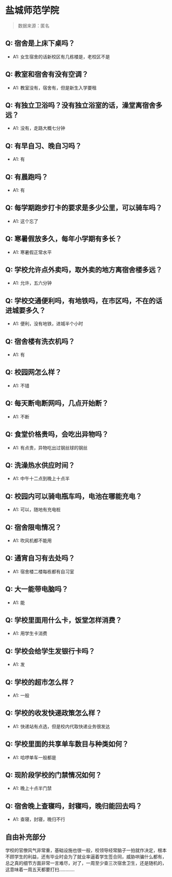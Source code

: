 # 盐城师范学院

> 数据来源：匿名

## Q: 宿舍是上床下桌吗？

- A1: 女生宿舍的话新校区有几栋楼是，老校区不是

## Q: 教室和宿舍有没有空调？

- A1: 教室没有，宿舍有，但是新生入学要租

## Q: 有独立卫浴吗？没有独立浴室的话，澡堂离宿舍多远？

- A1: 没有，走路大概七分钟

## Q: 有早自习、晚自习吗？

- A1: 有

## Q: 有晨跑吗？

- A1: 有

## Q: 每学期跑步打卡的要求是多少公里，可以骑车吗？

- A1: 这个忘了

## Q: 寒暑假放多久，每年小学期有多长？

- A1: 寒暑假正常水平

## Q: 学校允许点外卖吗，取外卖的地方离宿舍楼多远？

- A1: 允许，五六分钟

## Q: 学校交通便利吗，有地铁吗，在市区吗，不在的话进城要多久？

- A1: 便利，没有地铁，进城半个小时

## Q: 宿舍楼有洗衣机吗？

- A1: 有

## Q: 校园网怎么样？

- A1: 不错

## Q: 每天断电断网吗，几点开始断？

- A1: 不断

## Q: 食堂价格贵吗，会吃出异物吗？

- A1: 有点贵，异物吃出过钢丝球的钢丝

## Q: 洗澡热水供应时间？

- A1: 中午十二点到晚上十点半

## Q: 校园内可以骑电瓶车吗，电池在哪能充电？

- A1: 可以，随地有充电桩

## Q: 宿舍限电情况？

- A1: 吹风机都不能用

## Q: 通宵自习有去处吗？

- A1: 宿舍楼二楼每栋都有自习室

## Q: 大一能带电脑吗？

- A1: 能

## Q: 学校里面用什么卡，饭堂怎样消费？

- A1: 用学生卡消费

## Q: 学校会给学生发银行卡吗？

- A1: 发

## Q: 学校的超市怎么样？

- A1: 一般

## Q: 学校的收发快递政策怎么样？

- A1: 快递站有点选，但是校内代取快递业务很发达

## Q: 学校里面的共享单车数目与种类如何？

- A1: 哈啰单车一般都是

## Q: 现阶段学校的门禁情况如何？

- A1: 晚上十点半门禁

## Q: 宿舍晚上查寝吗，封寝吗，晚归能回去吗？

- A1: 查寝，封寝，晚归不行

## 自由补充部分

学校的官僚风气非常重，基础设施也很一般，校领导经常脑子一拍就作决定，根本不顾学生的利益，还有毕业时会为了就业率逼着学生签合同，威胁哄骗什么都有，总之真的细节方面非常一言难尽，对了，一周至少查三次宿舍卫生，还是随机的，这意味着一周五天都要打扫…………